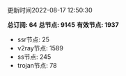 更新时间2022-08-17 12:50:30

**总订阅: 64**
**总节点: 9145**
**有效节点: 1937**
- ssr节点: 25
- v2ray节点: 1589
- ss节点: 245
- trojan节点: 78
